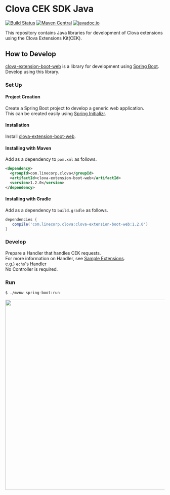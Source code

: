 # Clova CEK SDK Java

[![Build Status](https://travis-ci.org/line/clova-cek-sdk-java.svg?branch=master)](https://travis-ci.org/line/clova-cek-sdk-java)
[![Maven Central](https://maven-badges.herokuapp.com/maven-central/com.linecorp.clova/clova-extension-boot-web/badge.svg)](https://maven-badges.herokuapp.com/maven-central/com.linecorp.clova/clova-extension-boot-web)
[![javadoc.io](https://javadocio-badges.herokuapp.com/com.linecorp.clova/clova-extension-boot-web/badge.svg)](https://javadocio-badges.herokuapp.com/com.linecorp.clova/clova-extension-boot-web)


This repository contains Java libraries for development of Clova extensions using the Clova Extensions Kit(CEK).
  
## How to Develop

[clova-extension-boot-web](clova-extension-boot-web) is a library for development using [Spring Boot](https://spring.io/projects/spring-boot).  
Develop using this library.

### Set Up

#### Project Creation

Create a Spring Boot project to develop a generic web application.  
This can be created easily using [Spring Initializr](https://start.spring.io/).

#### Installation

Install [clova-extension-boot-web](clova-extension-boot-web).
 
#### Installing with Maven

Add as a dependency to `pom.xml` as follows.

```xml
<dependency>
  <groupId>com.linecorp.clova</groupId>
  <artifactId>clova-extension-boot-web</artifactId>
  <version>1.2.0</version>
</dependency>
```

#### Installing with Gradle

Add as a dependency to `build.gradle` as follows.

```groovy
dependencies {
   compile('com.linecorp.clova:clova-extension-boot-web:1.2.0')
}
```

### Develop

Prepare a Handler that handles CEK requests.  
For more information on Handler, see [Sample Extensions](/samples).  
e.g.) `echo`'s [Handler](/samples/echo/src/main/java/com/linecorp/clova/extension/sample/hello/EchoHandler.java)  
No Controller is required.

### Run

```bash
$ ./mvnw spring-boot:run
```

<img width="600" alt="" src="./misc/console.png">

